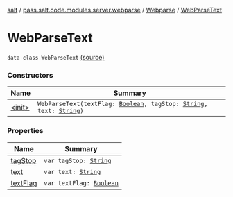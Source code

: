 [salt](../../../index.md) / [pass.salt.code.modules.server.webparse](../../index.md) / [Webparse](../index.md) / [WebParseText](./index.md)

# WebParseText

`data class WebParseText` [(source)](https://github.com/kurbaniec-tgm/salt/tree/master/code/modules/server/webparse/Webparse.kt#L23)

### Constructors

| Name | Summary |
|---|---|
| [&lt;init&gt;](-init-.md) | `WebParseText(textFlag: `[`Boolean`](https://kotlinlang.org/api/latest/jvm/stdlib/kotlin/-boolean/index.html)`, tagStop: `[`String`](https://kotlinlang.org/api/latest/jvm/stdlib/kotlin/-string/index.html)`, text: `[`String`](https://kotlinlang.org/api/latest/jvm/stdlib/kotlin/-string/index.html)`)` |

### Properties

| Name | Summary |
|---|---|
| [tagStop](tag-stop.md) | `var tagStop: `[`String`](https://kotlinlang.org/api/latest/jvm/stdlib/kotlin/-string/index.html) |
| [text](text.md) | `var text: `[`String`](https://kotlinlang.org/api/latest/jvm/stdlib/kotlin/-string/index.html) |
| [textFlag](text-flag.md) | `var textFlag: `[`Boolean`](https://kotlinlang.org/api/latest/jvm/stdlib/kotlin/-boolean/index.html) |

